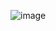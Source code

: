 ![image](https://github.com/hyperr0/Hyper-Log-Extractor/assets/141940034/cea3be1d-3b5b-4b2b-ad08-9d195b8a2dcf)
